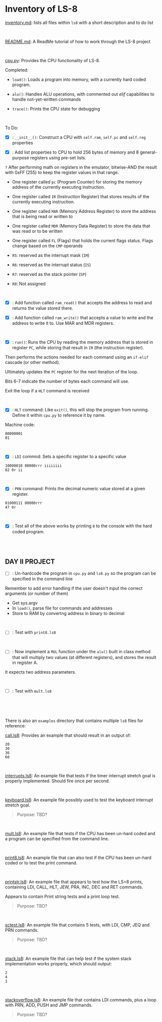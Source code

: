 # Inventory of LS-8

[inventory.md](inventory.md): lists all files within `ls8` with a short description and to do list

<br>

[README.md](README.md): A ReadMe tutorial of how to work through the LS-8 project

<br>

[cpu.py](cpu.py): Provides the CPU functionality of LS-8. 

Completed:

* `load()`: Loads a program into memory, with a currently hard coded program.

* `alu()`: Handles ALU operations, with commented out _elif_ capabilities to handle not-yet-written commands

* `trace()`: Prints the CPU state for debugging

<br>

To Do:

* [X] : `__init__()`: Construct a CPU with `self.ram`, `self.pc` and `self.reg` properties

* [X] : Add list properties to CPU to hold 256 bytes of memory and 8 general-purpose registers using pre-set lists. 

`?` After performing math on registers in the emulator, bitwise-AND the result with 0xFF (255) to keep the register values in that range.

- One register called `pc` (Program Counter) for storing the memory address of the currently executing instruction.

- One register called `IR` (Instruction Register) that stores results of the currently executing instruction.

- One register called `MAR` (Memory Address Register) to store the address that is being read or written to

- One register called `MDR` (Memory Data Register) to store the data that was read or to be written

- One register called `FL` (Flags) that holds the current flags status. Flags change based on the `CMP` operands

- `R5`: reserved as the interrupt mask (`IM`)

- `R6`: reserved as the interrupt status (`IS`)

- `R7`: reserved as the stack pointer (`SP`)

- `R8`: Not assigned


<br>

* [X] : Add function called `ram_read()` that accepts the address to read and returns the value stored there.

* [X] : Add function called `ram_write()` that accepts a value to write and the address to write it to. Use MAR and MDR registers.

<br>

* [X] : `run()`: Runs the CPU by reading the memory address that is stored in register `PC`, while storing that result in `IR` (the instruction register).

Then performs the actions needed for each command using an `if-elif` cascade (or other method).

Ultimately updates the `PC` register for the next iteration of the loop.

Bits 6-7 indicate the number of bytes each command will use.

Exit the loop if a `HLT` command is received

<br>

* [X] : `HLT` command: Like `exit()`, this will stop the program from running. Define it within `cpu.py` to reference it by name.

Machine code:
```
00000001 
01
```

<br>

* [X] : `LDI` commnd: Sets a specific register to a specific value

```
10000010 00000rrr iiiiiiii
82 0r ii
```

<br>

* [X] : `PRN` command: Prints the decimal numeric value stored at a given register.

```
01000111 00000rrr
47 0r
```

<br>

* [X] : Test all of the above works by printing `8` to the console with the hard coded program.

<br>
<br>

## DAY II PROJECT

 - [ ] : Un-hardcode the program in `cpu.py` and `ls8.py` so the program can be specified in the command line

 Remember to add error handling if the user doesn't input the correct arguments (or number of them)

 * Get sys.argv
 * In `load()`, parse file for commands and addresses
 * Store to RAM by convertng address in binary to decimal

 <br>

 - [ ] : Test with `print8.ls8`

<br>

- [ ] : Now implement a `MUL` function under the `alu()` built in class method that will multiply two values (at different registers), and stores the result in register A.

It expects two address parameters.

<br>

- [ ] : Test with `mult.ls8`

<br>
<br>
<br>

There is also an `examples` directory that contains multiple `ls8` files for reference:

[call.ls8](call.ls8): Provides an example that should result in an output of:

```
20
30
36
60
```

<br>

[interrupts.ls8](interrupts.ls8): An example file that tests if the timer interrupt stretch goal is properly implemented. Should fire once per second.

<br>

[keyboard.ls8](keyboard.ls8): An example file possibly used to test the keyboard interrupt stretch goal.

> Purpose: TBD?

<br>

[mult.ls8](mult.ls8): An example file that tests if the CPU has been un-hard coded and a program can be specified from the command line.

<br>

[print8.ls8](print8.ls8): An example file that can also test if the CPU has been un-hard coded or to test the print command.

<br>

[printstr.ls8](printstr.ls8): An example file that appears to test how the LS=8 prints, containing LDI, CALL, HLT, JEW, PRA, INC, DEC and RET commands.

Appears to contain Print string tests and a print loop test.

> Purpose: TBD?

<br>

[sctest.ls8](sctest.ls8): An example file that contains 5 tests, with LDI, CMP, JEQ and PRN commands.

> Purpose: TBD?

<br>

[stack.ls8](stack.ls8): An example file that can help test if the system stack implementation works properly, which should output:

```
2
4
1
```

<br>

[stackoverflow.ls8](stackoverflow.ls8): An example file that contains LDI commands, plus a loop with PRN, ADD, PUSH and JMP commands.

> Purpose: TBD?

<br>